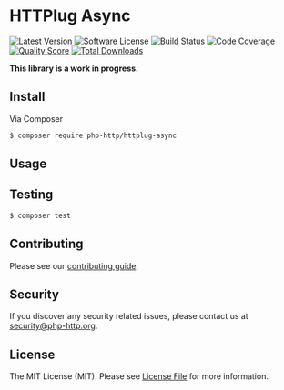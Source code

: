 # HTTPlug Async

[![Latest Version](https://img.shields.io/github/release/php-http/httplug-async.svg?style=flat-square)](https://github.com/php-http/httplug-async/releases)
[![Software License](https://img.shields.io/badge/license-MIT-brightgreen.svg?style=flat-square)](LICENSE)
[![Build Status](https://img.shields.io/travis/php-http/httplug-async.svg?style=flat-square)](https://travis-ci.org/php-http/httplug-async)
[![Code Coverage](https://img.shields.io/scrutinizer/coverage/g/php-http/httplug-async.svg?style=flat-square)](https://scrutinizer-ci.com/g/php-http/httplug-async)
[![Quality Score](https://img.shields.io/scrutinizer/g/php-http/httplug-async.svg?style=flat-square)](https://scrutinizer-ci.com/g/php-http/httplug-async)
[![Total Downloads](https://img.shields.io/packagist/dt/php-http/httplug-async.svg?style=flat-square)](https://packagist.org/packages/php-http/httplug-async)

**This library is a work in progress.**

## Install

Via Composer

``` bash
$ composer require php-http/httplug-async
```


## Usage


## Testing

``` bash
$ composer test
```


## Contributing

Please see our [contributing guide](http://docs.php-http.org/en/latest/development/contributing.html).


## Security

If you discover any security related issues, please contact us at [security@php-http.org](mailto:security@php-http.org).


## License

The MIT License (MIT). Please see [License File](LICENSE) for more information.
